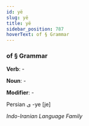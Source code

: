 ```yaml
---
id: yë
slug: yë
title: yë
sidebar_position: 787
hoverText: of § Grammar
---
```


### of § Grammar

**Verb**: -

**Noun**: -

**Modifier**: -

Persian ی -ye [je]

*Indo-Iranian Language Family*